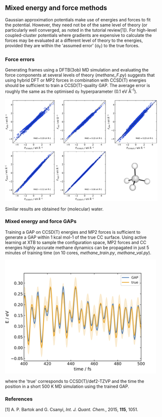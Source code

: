## Mixed energy and force methods
Gaussian approximation potentials make use of energies and forces to fit the potential. 
However, they need not be of the same level of theory (or particularly well converged,
as noted in the tutorial review[1]). For high-level coupled-cluster potentials where 
gradients are expensive to calculate the forces may be evaluated at a different level
of theory to the energies, provided they are within the 'assumed error' (σ<sub>F</sub>)
to the true forces.

### Force errors
Generating frames using a DFTB(3ob) MD simulation and evaluating the force components at 
several levels of theory (*methane_F.py*) suggests that using hybrid DFT or MP2 forces in
combination with CCSD(T) energies should be sufficient to train a CCSD(T)-quality GAP. The
average error is roughly the same as the optimised σ<sub>F</sub> hyperparameter (0.1 eV Å<sup>-1</sup>).

<img src="methane_force_comparison_vs_ccsdt.png" width="840">

Similar results are obtained for (molecular) water.

### Mixed energy and force GAPs

Training a GAP on CCSD(T) energies and MP2 forces is sufficient to generate a GAP within
1 kcal mol-1 of the true CC surface. Using active learning at XTB to sample the configuration 
space, MP2 forces and CC energies highly accurate methane dynamics can be propagated in just
5 minutes of training time (on 10 cores, *methane_train.py*, *methane_val.py*).

<img src="methane_energies_vs_time.png" width="500">

where the 'true' corresponds to CCSD(T)/def2-TZVP and the time the position in a short 500 K
MD simulation using the trained GAP.

### References

[1] A. P. Bartok and G. Csanyi, *Int. J. Quant. Chem.*, 2015, **115**, 1051.

